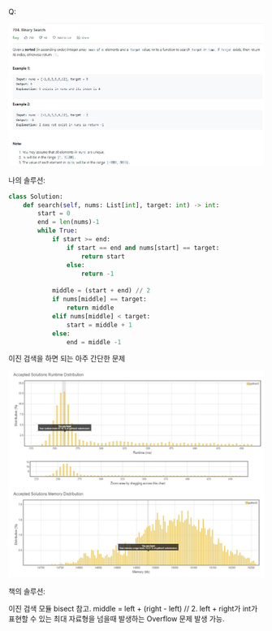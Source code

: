 Q:

![](./Figure/704(1).JPG)



나의 솔루션:

```python 
class Solution:
    def search(self, nums: List[int], target: int) -> int:
        start = 0
        end = len(nums)-1
        while True:
            if start >= end:
                if start == end and nums[start] == target:
                    return start
                else:
                    return -1
                
            middle = (start + end) // 2
            if nums[middle] == target:
                return middle
            elif nums[middle] < target:
                start = middle + 1
            else:
                end = middle -1 
```

이진 검색을 하면 되는 아주 간단한 문제



![](./Figure/704(2).JPG)



책의 솔루션:

이진 검색 모듈 bisect 참고. middle = left + (right - left) // 2. left + right가 int가 표현할 수 있는 최대 자료형을 넘을때 발생하는 Overflow 문제 발생 가능.